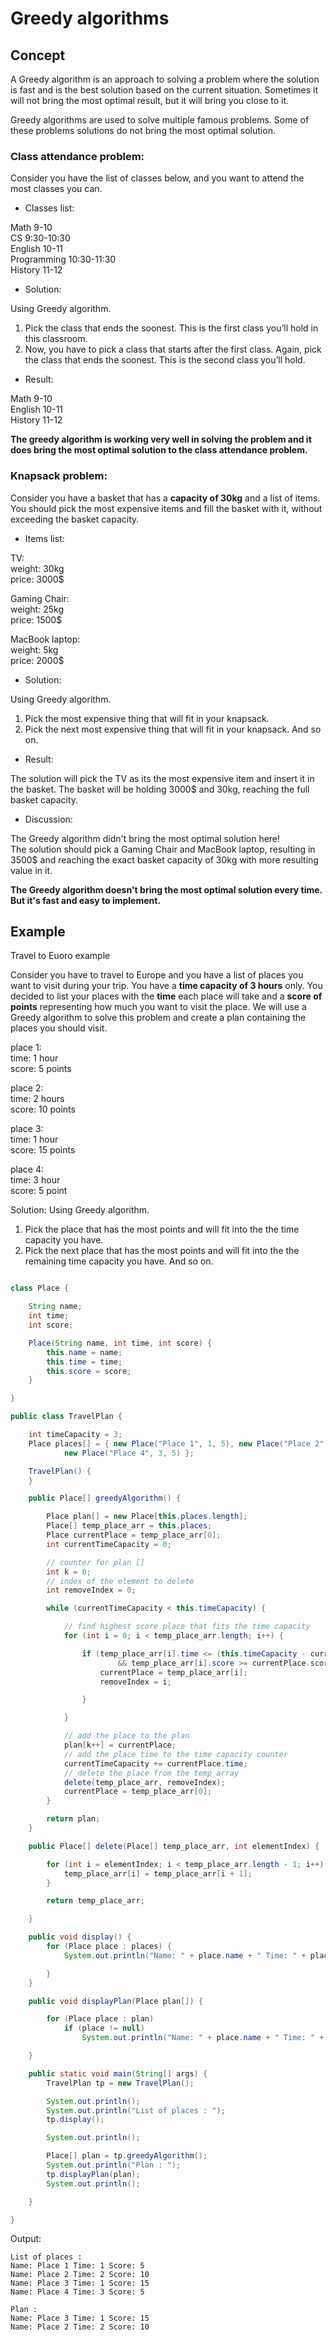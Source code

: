 # Greedy algorithms   
   
## Concept   

A Greedy algorithm is an approach to solving a problem where the solution is fast and is the best solution based on the current situation. Sometimes it will not bring the most optimal result, but it will bring you close to it.

Greedy algorithms are used to solve multiple famous problems. Some of these problems solutions do not bring the most optimal solution.
### Class attendance problem:   

Consider you have the list of classes below, and you want to attend the most classes you can.

- Classes list:
    
Math 9-10    
CS 9:30-10:30    
English 10-11   
Programming 10:30-11:30   
History 11-12   

- Solution:

Using Greedy algorithm.   
1. Pick the class that ends the soonest. This is the first class you’ll hold in this classroom.
2. Now, you have to pick a class that starts after the first class. Again, pick the class that ends the soonest. This is the second class you’ll hold.

- Result:

Math 9-10   
English 10-11   
History 11-12   

**The greedy algorithm is working very well in solving the problem and it does bring the most optimal solution to the class attendance problem.**   
      
   
### Knapsack problem:   


Consider you have a basket that has a **capacity of 30kg** and a list of items. You should pick the most expensive items and fill the basket with it, without exceeding the basket capacity.

- Items list:
  
TV:   
weight: 30kg    
price: 3000$    
   
Gaming Chair:    
weight: 25kg    
price: 1500$    

MacBook laptop:    
weight: 5kg     
price: 2000$     
   
- Solution:
   
Using Greedy algorithm.    
1. Pick the most expensive thing that will fit in your knapsack.
2. Pick the next most expensive thing that will fit in your knapsack. And so on.
   
- Result:
   
The solution will pick the TV as its the most expensive item and insert it in the basket. The basket will be holding 3000$ and 30kg, reaching the full basket capacity.   
     
- Discussion:

The Greedy algorithm didn't bring the most optimal solution here!   
The solution should pick a Gaming Chair and MacBook laptop, resulting in 3500$ and reaching the exact basket capacity of 30kg with more resulting value in it.   
   
**The Greedy algorithm doesn't bring the most optimal solution every time. But it's fast and easy to implement.**
   
## Example  

Travel to Euoro example 

Consider you have to travel to Europe and you have a list of places you want to visit during your trip. You have a **time capacity of 3 hours** only. 
You decided to list your places with the **time** each place will take and a **score of points** representing how much you want to visit the place.
We will use a Greedy algorithm to solve this problem and create a plan containing the places you should visit.   
   
   
place 1:    
time: 1 hour   
score: 5 points   
   
place 2:   
time: 2 hours   
score: 10 points   
   
place 3:  
time: 1 hour  
score: 15 points  
   
place 4:  
time: 3 hour  
score: 5 point  

Solution:
Using Greedy algorithm.   
   
1. Pick the place that has the most points and will fit into the the time capacity you have.
2. Pick the next place that has the most points and will fit into the the remaining time capacity you have. And so on.

```java

class Place {

    String name;
    int time;
    int score;

    Place(String name, int time, int score) {
        this.name = name;
        this.time = time;
        this.score = score;
    }

}

public class TravelPlan {

    int timeCapacity = 3;
    Place places[] = { new Place("Place 1", 1, 5), new Place("Place 2", 2, 10), new Place("Place 3", 1, 15),
            new Place("Place 4", 3, 5) };

    TravelPlan() {
    }

    public Place[] greedyAlgorithm() {

        Place plan[] = new Place[this.places.length];
        Place[] temp_place_arr = this.places;
        Place currentPlace = temp_place_arr[0];
        int currentTimeCapacity = 0;

        // counter for plan [] 
        int k = 0;
        // index of the element to delete
        int removeIndex = 0;

        while (currentTimeCapacity < this.timeCapacity) {

            // find highest score place that fits the time capacity
            for (int i = 0; i < temp_place_arr.length; i++) {

                if (temp_place_arr[i].time <= (this.timeCapacity - currentTimeCapacity)
                        && temp_place_arr[i].score >= currentPlace.score) {
                    currentPlace = temp_place_arr[i];
                    removeIndex = i;

                }

            }

            // add the place to the plan
            plan[k++] = currentPlace;
            // add the place time to the time capacity counter
            currentTimeCapacity += currentPlace.time;
            // delete the place from the temp array
            delete(temp_place_arr, removeIndex);
            currentPlace = temp_place_arr[0];
        }

        return plan;
    }

    public Place[] delete(Place[] temp_place_arr, int elementIndex) {

        for (int i = elementIndex; i < temp_place_arr.length - 1; i++) {
            temp_place_arr[i] = temp_place_arr[i + 1];
        }

        return temp_place_arr;

    }

    public void display() {
        for (Place place : places) {
            System.out.println("Name: " + place.name + " Time: " + place.time + " Score: " + place.score);

        }
    }

    public void displayPlan(Place plan[]) {

        for (Place place : plan)
            if (place != null)
                System.out.println("Name: " + place.name + " Time: " + place.time + " Score: " + place.score);

    }

    public static void main(String[] args) {
        TravelPlan tp = new TravelPlan();

        System.out.println();
        System.out.println("List of places : ");
        tp.display();

        System.out.println();

        Place[] plan = tp.greedyAlgorithm();
        System.out.println("Plan : ");
        tp.displayPlan(plan);
        System.out.println();

    }

}


```

Output:
```
List of places : 
Name: Place 1 Time: 1 Score: 5
Name: Place 2 Time: 2 Score: 10
Name: Place 3 Time: 1 Score: 15
Name: Place 4 Time: 3 Score: 5

Plan : 
Name: Place 3 Time: 1 Score: 15
Name: Place 2 Time: 2 Score: 10
```
